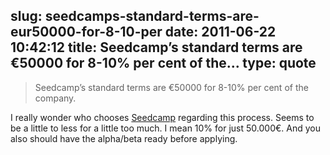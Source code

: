 slug: seedcamps-standard-terms-are-eur50000-for-8-10-per
date: 2011-06-22 10:42:12
title: Seedcamp’s standard terms are €50000 for 8-10% per cent of the...
type: quote
---

> Seedcamp’s standard terms are €50000 for 8-10% per cent of the company.

I really wonder who chooses [Seedcamp](http://www.seedcamp.com/our-process) regarding this process. Seems to be a little to less for a little too much. I mean 10% for just 50.000€. And you also should have the alpha/beta ready before applying.
